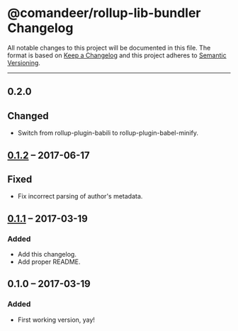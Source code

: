 # @comandeer/rollup-lib-bundler Changelog

All notable changes to this project will be documented in this file.
The format is based on [Keep a Changelog](http://keepachangelog.com/)
and this project adheres to [Semantic Versioning](http://semver.org/).

---

## 0.2.0
## Changed
* Switch from rollup-plugin-babili to rollup-plugin-babel-minify.

## [0.1.2] – 2017-06-17
## Fixed
* Fix incorrect parsing of author's metadata.

## [0.1.1] – 2017-03-19
### Added
* Add this changelog.
* Add proper README.

## 0.1.0 – 2017-03-19
### Added
* First working version, yay!

[0.1.2]: https://github.com/Comandeer/rollup-lib-bundler/compare/v0.1.1...v0.1.2
[0.1.1]: https://github.com/Comandeer/rollup-lib-bundler/compare/v0.1.0...v0.1.1

